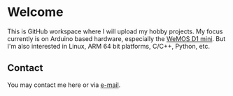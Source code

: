 # Welcome
This is GitHub workspace where I will upload my hobby projects. My focus currently is on Arduino based hardware,
especially the <a href="https://www.wemos.cc/en/latest/d1/d1_mini.html">WeMOS D1 mini</a>. But I'm also interested
in Linux, ARM 64 bit platforms, C/C++, Python, etc.

## Contact
You may contact me here or via <a href="mailto:dirk_ohme@hotmail.com?subject=GitHub+projects">e-mail</a>.
